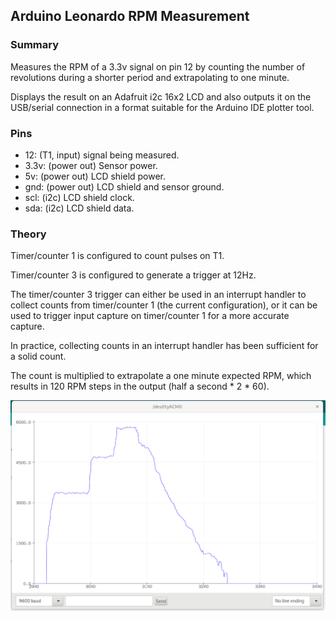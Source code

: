 ## Arduino Leonardo RPM Measurement

### Summary

Measures the RPM of a 3.3v signal on pin 12 by counting the number of
revolutions during a shorter period and extrapolating to one minute.

Displays the result on an Adafruit i2c 16x2 LCD and also outputs it on the
USB/serial connection in a format suitable for the Arduino IDE plotter tool.

### Pins

* 12: (T1, input) signal being measured.
* 3.3v: (power out) Sensor power.
* 5v: (power out) LCD shield power.
* gnd: (power out) LCD shield and sensor ground.
* scl: (i2c) LCD shield clock.
* sda: (i2c) LCD shield data.

### Theory

Timer/counter 1 is configured to count pulses on T1.

Timer/counter 3 is configured to generate a trigger at 12Hz.

The timer/counter 3 trigger can either be used in an interrupt handler to collect
counts from timer/counter 1 (the current configuration), or it can be used to
trigger input capture on timer/counter 1 for a more accurate capture.

In practice, collecting counts in an interrupt handler has been sufficient for
a solid count.

The count is multiplied to extrapolate a one minute expected RPM, which results
in 120 RPM steps in the output (half a second * 2 * 60).

![Arduino serial plot showing RPM](../img/serial_plot_count.png)
